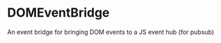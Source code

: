 DOMEventBridge
==============

An event bridge for bringing DOM events to a JS event hub (for pubsub)